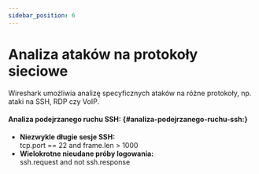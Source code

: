 ```yaml
---
sidebar_position: 6
---
```


# Analiza ataków na protokoły sieciowe

Wireshark umożliwia analizę specyficznych ataków na różne protokoły, np. ataki na SSH, RDP czy VoIP.

#### **Analiza podejrzanego ruchu SSH:** {#analiza-podejrzanego-ruchu-ssh:}

* **Niezwykle długie sesje SSH:**  
  tcp.port \== 22 and frame.len \> 1000  
* **Wielokrotne nieudane próby logowania:**  
  ssh.request and not ssh.response